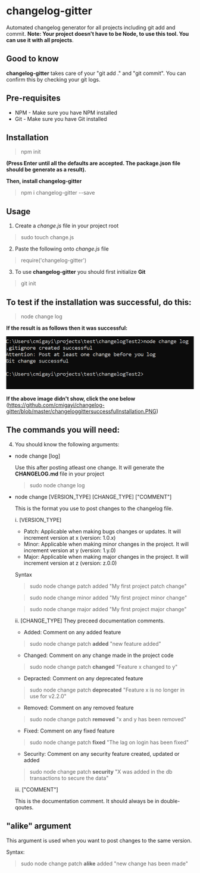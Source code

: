 # changelog-gitter
Automated changelog generator for all projects including git add and commit. __Note: Your project doesn't have to be Node, to use this tool. You can use it with all projects__.

## Good to know
  __changelog-gitter__ takes care of your "git add ." and "git commit". You can confirm this by checking your git logs. 

## Pre-requisites
* NPM - Make sure you have NPM installed
* Git - Make sure you have Git installed 

## Installation
> npm init
 
__(Press Enter until all the defaults are accepted. The package.json file should be generate as a result).__

__Then, install changelog-gitter__
> npm i changelog-gitter --save

## Usage
1. Create a *change.js* file in your project root 

> sudo touch change.js

2. Paste the following onto *change.js* file

> require('changelog-gitter')

3. To use __changelog-gitter__ you should first initialize __Git__

> git init

## To test if the installation was successful, do this:
> node change log
 
__If the result is as follows then it was successful:__

![changelog-gitter successful installation image](changeloggittersuccessfulInstallation.PNG)

__If the above image didn't show, click the one below__
(https://github.com/cmigayi/changelog-gitter/blob/master/changeloggittersuccessfulInstallation.PNG)

## The commands you will need:
4. You should know the following arguments: 

  * node change [log]
  
    Use this after posting atleast one change. It will generate the __CHANGELOG.md__ file in your project 
    
    > sudo node change log
  
  * node change [VERSION_TYPE] [CHANGE_TYPE] ["COMMENT"]
  
    This is the format you use to post changes to the changelog file.
  
    i. [VERSION_TYPE]
    
      * Patch: Applicable when making bugs changes or updates. It will increment version at x (version: 1.0.x) 
      * Minor: Applicable when making minor changes in the project. It will increment version at y (version: 1.y.0)
      * Major: Applicable when making major changes in the project. It will increment version at z (version: z.0.0)
      
      Syntax
      > sudo node change patch added "My first project patch change"
      
      > sudo node change minor added "My first project minor change"
      
      > sudo node change major added "My first project major change"
      
    
    ii. [CHANGE_TYPE]
      They preceed documentation comments. 
           
      * Added: Comment on any added feature
      
      > sudo node change patch __added__ "new feature added" 
      
      * Changed: Comment on any change made in the project code
      
      > sudo node change patch __changed__ "Feature x changed to y"
      
      * Depracted: Comment on any deprecated feature
      
      > sudo node change patch __deprecated__ "Feature x is no longer in use for v2.2.0"
      
      * Removed: Comment on any removed feature
      
      > sudo node change patch __removed__ "x and y has been removed"
      
      * Fixed: Comment on any fixed feature
      
      > sudo node change patch __fixed__ "The lag on login has been fixed"
      
      * Security: Comment on any security feature created, updated or added
      
      > sudo node change patch __security__ "X was added in the db transactions to secure the data"
    
    iii. ["COMMENT"]
    
      This is the documentation comment. It should always be in double-qoutes. 
      
   ## "alike" argument
  
   This argument is used when you want to post changes to the same version.
    
   Syntax:
    
   > sudo node change patch __alike__ added "new change has been made" 
      
   
